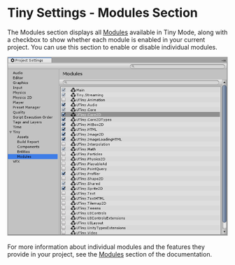 # Tiny Settings - Modules Section

The Modules section displays all [Modules](modules) available in Tiny Mode, along with a checkbox to show whether each module is enabled in your current project. You can use this section to enable or disable individual modules. 

![alt_text](images/settings-modules.png "image_tooltip")

For more information about individual modules and the features they provide in your project, see the [Modules](modules) section of the documentation.